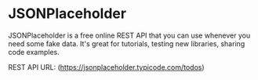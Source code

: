 # JSONPlaceholder

JSONPlaceholder is a free online REST API that you can use whenever you need some fake data. 
It's great for tutorials, testing new libraries, sharing code examples.

REST API URL: (https://jsonplaceholder.typicode.com/todos)

